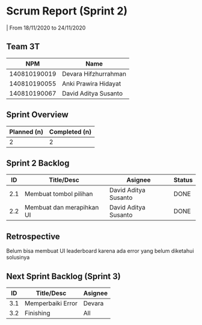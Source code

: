# Scrum Report (Sprint 2)
| From 18/11/2020 to 24/11/2020

## Team 3T
| NPM           | Name        |
| ------------- |-------------|
| 140810190019  | Devara Hifzhurrahman |
| 140810190055  | Anki Prawira Hidayat |
| 140810190067  | David Aditya Susanto |

## Sprint Overview 
| Planned (n)   | Completed (n) |
| ------------- |-------------- |
| 2             | 2             |

## Sprint 2 Backlog

| ID  | Title/Desc | Asignee | Status |
| --- | ---------- | ------- | ------ |
| 2.1 | Membuat tombol pilihan | David Aditya Susanto | DONE |
| 2.2 | Membuat dan merapihkan UI | David Aditya Susanto | DONE |

## Retrospective 

Belum bisa membuat UI leaderboard karena ada error yang belum diketahui solusinya

## Next Sprint Backlog (Sprint 3)
| ID  | Title/Desc | Asignee | 
| --- | ---------- | ------- | 
| 3.1 | Memperbaiki Error | Devara |
| 3.2 | Finishing | All |
